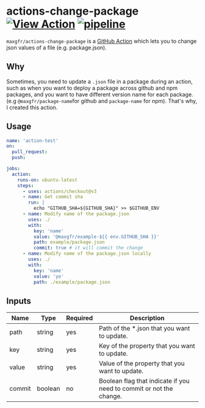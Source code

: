 # actions-change-package [![View Action](https://img.shields.io/badge/view-github%20action-yellow.svg)](https://github.com/marketplace/actions/actions-change-package) [![pipeline](https://img.shields.io/github/workflow/status/maxgfr/actions-change-package/build-test)](https://github.com/maxgfr/actions-change-packages/actions/workflows/build.yaml)

`maxgfr/actions-change-package` is a [GitHub Action](https://github.com/features/actions) which lets you to change json values of a file (e.g. package.json).

## Why

Sometimes, you need to update a `.json` file in a package during an action, such as when you want to deploy a package across github and npm packages, and you want to have different version name for each package. (e.g `@maxgfr/package-name`for github and `package-name` for npm). That's why, I created this action.

## Usage

```yaml
name: 'action-test'
on:
  pull_request:
  push:

jobs:
  action:
    runs-on: ubuntu-latest
    steps:
      - uses: actions/checkout@v3
      - name: Get commit sha
        run: |
          echo "GITHUB_SHA=${GITHUB_SHA}" >> $GITHUB_ENV
      - name: Modify name of the package.json
        uses: ./
        with:
          key: 'name'
          value: '@maxgfr/example-${{ env.GITHUB_SHA }}'
          path: example/package.json
          commit: true # it will commit the change
      - name: Modify name of the package.json locally
        uses: ./
        with:
          key: 'name'
          value: 'yo'
          path: ./example/package.json
```

## Inputs

**Name**|**Type**|**Required**|**Description**
-----|-----|-----|-----
path|string|yes|Path of the *.json that you want to update.
key|string|yes|Key of the property that you want to update.
value|string|yes|Value of the property that you want to update.
commit|boolean|no|Boolean flag that indicate if you need to commit or not the change.
